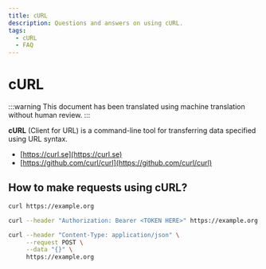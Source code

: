 ```yaml
---
title: cURL
description: Questions and answers on using cURL.
tags:
  - cURL
  - FAQ
---
```


# cURL

:::warning
This document has been translated using machine translation without human review.
:::

**cURL** (Client for URL) is a command-line tool for transferring data specified using URL syntax.

* [https://curl.se](https://curl.se)
* [https://github.com/curl/curl](https://github.com/curl/curl)

## How to make requests using cURL?

```bash title="GET"
curl https://example.org
```

```bash title="GET with authorization"
curl --header "Authorization: Bearer <TOKEN HERE>" https://example.org
```

```bash title="POST json"
curl --header "Content-Type: application/json" \
     --request POST \
     --data "{}" \
     https://example.org
```
